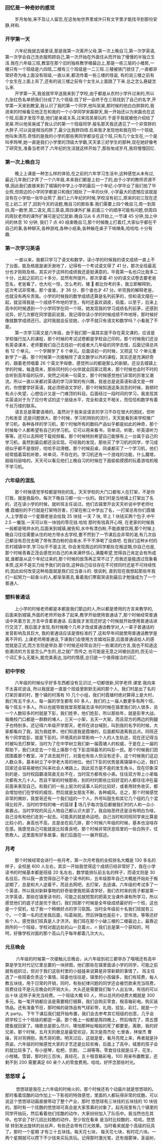### 回忆是一种奇妙的感觉

&emsp; &emsp;岁月匆匆,来不及让人留恋,在这匆匆世界里或许只有文字里才能找寻到那份安静,祥和.
<img :src="$withBase('./images/self-daily/教学楼.jpeg')">

### 开学第一天

&emsp; &emsp;六年纪我就去镇里读,那是我第一次离开父母,第一次上晚自习,第一次学英语,第一次学会自己洗衣服照顾自己,第一次开始在外面住从而开始了慢慢的半独立生活.我在六年级三班,教室在那个旧的独栋教学楼最边上,那是一栋三层的小楼房,一楼只有一个班级是六四班,二楼有三个班级是一二三班.三楼被铁门锁住了,一直都非常好奇为啥上面没有班级,一直以来,都流传着一些三楼的怪诞, 有的说三楼之前有个女生在上面上吊了,还有的说三楼之前有个女生从上面跳了下来.总之怎么悬疑怎么来.
<img :src="$withBase('./images/self-daily/大门.jpeg')">  
&emsp; &emsp;开学第一天,我爸就早早送我来到了学校,由于都是从农村小学升过来的,所以九张红色名单把我们分成了九个班级.找了好一会终于在三班找到了自己的名字,开学第一天来到教室,我认识了我的第一个同学,他叫吴昊,那时候的他白白胖胖的,我进来的时候看见他正在和我的一个小学同学宋磊聊天,我一开始还以为宋磊也在这个班,后面才发现不是,他们是亲戚关系,过来找吴昊玩的.于是乎我就被他介绍给了吴昊.所以他吴昊成了我认识的第一个班级同学.报名那天我还遇见了一个非常胖的大胖子,可以说是相当的胖了,最少比我胖四倍.后来我才发现他和我在同一个班级,他叫朱清亮.奇怪的是我的小学的那些男同学都没在这个班,只有几个女生在,一个是叫李玲琴,她一直是我们小学里的顶级大学霸,天天拿三好学生的那种,现在她好像考了研究生,准备当老师了.六年纪的生活就这样开始了,那些匆戎岁月,我将慢慢回忆.

### 第一次上晚自习

&emsp; &emsp;晚上上课是一种怎么样的体验,在之前的六年学习生活中,这种感觉从未有过,最近几年我们才弄了一个六年级,本来我们都是上初一了的,由于小学的教师资源不够,因此我们直接来到了城镇的中学上小学的最后一个年纪.小学毕业了我们拍了毕业照,但周边的小学同学都是只和我们相处了一年的伙伴, 小学最大的遗憾应该就是没有在小学拍一张毕业照了.我们上六年纪的时候,学校没有初三,原来的初三现在还在上初二.好了,回到今天的话题,晚自习的那些事.我们需要上四个晚自习,周一到周四,周一数学,周二语文,周三英语,周四课外扩展.前面三个的顺序可能有问题,但周四的周狄老师的课外扩展可是记忆犹新.晚自习从 6 点开始上,一节课 45 分钟,加上中间的休息 10 分钟, 我们 7 点 40 结束晚自习,那个时候晚上打着灯,大家似乎都在干自己的事,各种聊天,各种游戏,各种小纸条,各种躲在桌子下啃辣条,哈哈哈.十分有趣.

### 第一次学习英语

&emsp; &emsp;一直以来，我都只学习了语文和数学，读小学的时候我的语文成绩一直上不了台面，能及格就是谢天谢地了，记得有一个考试语文得了 41 分，那次全班最高分也才刚刚及格，其实对于这样的成绩我还是挺满意的，毕竟第一名也只比我多二十分，比起之前的三十多分，显然有所提升。那次拿着 41 分的语文试卷去要老爸签名，老爸看了，也大吃一惊，怎么考的，猪 🐷 都比你考的多，我立即解释到，这次考试非常难，那个谁谁，才 36 分、那个谁也才 47 分。听完我的解释老爸，也就没有再斥责我。小学的时候我的数学成绩还算是名列前茅的，但和语文摆在一起，就显得我是一个成绩不咋地的学生，有时还喜欢调皮，捣蛋，以至于，后来上高中的时候遇到一个小学同学在同一个班，她发现我的学习成绩名列前茅，还感到诧异，好几次都在同学面前说我，我记得你读小学的时候成绩不咋地呀，那时候好像就数学成绩还行。这时我就会反驳她，小学不就只有语文和数学吗？小看我了不是。  
&emsp; &emsp;第一次学习英文是六年级，由于我们那一届其实是不存在英文课的，应该是学校强行加入的课程，那个时候的考试试卷都是学校自己印的，那个时候我们还没有英语课本，老师要我们自己去找初一的或者大几年级的同学去借，后面记得总共有 12 个单元， 一个学期学了 6 个单元。后面读初一的时候，又把这 12 个单元重新学了一遍。那个时候第一次接触除了语文数学以外的课程，其实还是充满好奇的，跟着老师唱着 26 个英文字母歌，感觉所以的都是那么的新颖。还没去城镇上学的时候，每逢周末，那些同村的小伙伴就会回家过周末，那个时候也会时不时的会听到高年级的玩伴，突然之间来一句英文，那个时候感觉他们非常的厉害又潮流。所以一直以来都对英语的学习非常的有兴趣，我爸总是说英语和语文是一样的，你想要学好英语，就必须把语文学好，那个时候知道这条消息的时候，我顿时有点小失望，心想估计又是一门难顶的科目。后面经过一段时间的学习，我发现其实英语对于为了应付考试的这个层级水平，完全和语文不相关，而恰恰和数学有着千丝万缕的联系。  
&emsp; &emsp;语言总是需要语境的，虽然对于我来说语言的学习不存在很大的困扰，但听力和发音 还是问题很大，那个时候，学习机特别的流行，天天能看到来学校推广学习机，各种各样的学习机，那个时候所有的数码产品似乎都是如此的神奇，那个时候每个人都希望有自己的学习机，它可以用来看书，背单词，听歌，听英语听力等等。还可以去网吧下载视频看。那个时候特别希望自己能够有上一台属于自己的学习机，虽然到最后都还没实现。可经我的发现，那些买了学习机的同学，学习成绩似乎都不是很好，哈哈手动滑稽，那个时候前桌，同桌都买了一个学习机，他们经常插着耳机听歌，听单词，不存在的。学习机还有一个游戏的功能，什么魔塔，超级玛丽啥的。天天可以看见他们上晚自习的时候在下面偷偷摸摸的玩着游戏机哦不学习机。

### 六年级的混乱

&emsp; &emsp;那个时候感觉学校都是特别的乱，天天学校的大门口都有人在打架，不是你打我，就是我扁你。每次下晚自习都一伙一伙的。我们村是当地镇上打架出了名的，还在读小学的时候，就听班主任说过。他们去镇里开会天天听说中学老师吐槽.霞塘别的不行就是打架特厉害，打架在彬江中学出了名，一打架总有你们霞塘人,上学那会一个星期老爸会给我 35 块钱 一天 7 块, 早上 1 块钱买两个包子,中午 2.5 一餐饭.一天可以有一块钱的零花钱.哈哈 那时有钱真开心呀, 在老家的时候我一般都是喝井水的,后面来到城镇,被告知,水中有漂白粉,不能直接饮用,那个时候上晚自习往往需要从住的地方带水去学校,要不然到了一节课后会非常的渴,有几次自己都没有忍住去喝了带有漂白粉的自来水.不干不净喝了没病吧. 在我们这种乡村的农村城镇中学,学习似乎不是主流, 你会发现周边的同学都处在叛逆期,你自己也是,那个时候青春正茂会感觉对自己的未来满怀信心,满腹希望,觉得自己肯定会有所成就,谁都是从这个年纪过来的,那个时候的放荡再正常不过了,但我还是能透过现象看本质,这并不是实力给予我们的自信,这种自己往往存在不可控同时还是不可持续性的,因此如何改变这种局面就是我们应当奋斗的. 很讽刺, 直到现在我想起那些年我们一起努力一起奋斗的人,都渐渐离去,看着我们寒窗哭读到最后才勉强成为了一个普通人.

### 塑料普通话

&emsp; &emsp;上小学的时候老师都是本都是我们那边的人,所以都是使用的方言来教学的, 后面来到城镇,外面的老师开始多了起来,教学开始使用普通话了,那个时候经常普通话中夹着方言,方言中含着普通话. 后面我才发现还好这个时候就开始使用普通话进行交流了, 我后面才发现,有时候晚个几年才改成普通话教学对,人一辈子普通话的发音影响及其巨大, 我的普通话应该是很标准的了.这和早年间就使用普通话教学是离不开的. 上课老师用普通话,下课我们会使用方言嬉戏玩耍,后面普通话给人的感觉就是正式,而方言则是带劲.那个时候还经常会流行一些潮流的方言,我也不知道这些潮流的方言是怎么产生的,总之就广而传之.也可能是无意之间被创造的,但无论一个词汇多么无厘头,能完美表达,当时的情感,总归是一个值得接洽的词汇.

### 初中学校

&emsp; &emsp;六年级的时候似乎好多东西都没有见识过,一切都很新,同学老师.课堂.我向来不太喜欢说话, 所以我就是一直是个班级里默默无闻的那个人,  我们村是出了名的打架厉害的村，整个镇的村落有 10 几个小组，我们村霞塘村绝对算得上是大村，我们有五千余人，每一届的学生都有 60 多人，我们的上一届人数更多有两个班，每个班五十多人。所以也就导致我堂哥那届去读书的时候在镇里我们的人很多，另一个人数较多的村就是下彭，我们姓李，他们姓彭，所以那些年，就是彭李大战，每晚校门口都是一群群的堵人，三天一小架，五天一大架。而且双方的两边的狗腿子也特别多。还记得六年级开学那天，老师在讲台喊到，叫到我的名字的时候，大家都看向了我，因为我姓李，他们知道我是霞塘的，后面都知道离我远点。同班还有个同学姓彭，就是下彭的。环境真的非常影响一个人的人生轨迹，现在还记得当时被叫去打群架，当时为了在中学树立我们新一届霞塘人的权威，于是在上一届的帮助下，我们决定去一个班上揍那个在下彭混得最吊的叫彭一民。那个时候我们团团围着那个教室，冲了进去就开打，对面也有些人但没有还手，这个时候我们这边人数众多。基本树立了中学老大哥的地位。他们下彭的优势是离镇镇中心近，我们回家还会容易被他们叫来社会人堵路上。因此双方是不是的发生角斗。现在印象深刻的是，当时校园霸凌简直无处不在，当时双方都有些小弟。往往双方带上小弟每次都有大几十人。而且干架的时候那些，别的村的那些比较好混的人都往往冲在最前面来表现自己。和我们的一些上层次的话事人玩的比较好，或者用财务收买，都会增加他们在学校的威信，然后就是女朋友不断，各种威风。总之，那个时候感觉非常的微妙，我堂哥还有一个我们组的一个人，外号叫鼓生和其它几个组的几个混得比较开，当时的学校的唯一的篮球 🏀 场几乎每次饭后都被我们村的人和一众小弟霸占。当时学校的风云人物自己都认识大部了。我自始至终还是没有明白为啥，自己没有和他们走到一起去。可能真的就是命运吧。自己当时和同班同学来比算是比较小的，身高也不高，总是坐在前几排，那个时候六年级的时候，基本也没啥存在感。我感觉自己可能就是比较善良吧，那个时候非常厌恶班里的一些白狗子，仗势欺人。这里面有好多故事，我们后面在一一展开叙述。

### 月考

&emsp; &emsp;那个时候经常会进行一些月考，第一次月考我的全校排名大概是 130 多名的样子，全校是 600 人左右，其实一开始我觉得这个成绩已经非常好了，我在小学读书的时候基本都是班级 20 名左右，数学能排队前五名的样子，而语文则是 30 名往后，所以我一直觉得自己不是个读书的料，五年级那年自己大概是开始处于叛逆期了，总是和大人逆着干，而且去网吧，去打架，去逃课。六年级的考试多了一个英语，所以我对新鲜事物的好奇驱使我把英语学好，我们农村来的孩子都是第一次学英语，那些在镇里读书的，可能之前就短暂的把英文当课外课有所学习，所以感觉他们的底子还是优于我们，我们班那个时候是全年级成绩最好的一个班，这也是一个契机，给了我一个稍微好点的学习氛围。当时全年级前十名我们班就有三个。一个第一名的还坐我后面，叫葛裕民。然后钟强也是前十，甘伟浩，等等还好些个人，感觉我们班真是人才济济。我们班在那个小破三楼的二楼最边上，最靠近厕所的一个班级，学校对面远处的山一旦着火，🔥 我们总是第一个获知的，呵呵，好像学校对面的那个高山几乎每年都着几次大火。

### 元旦晚会

&emsp; &emsp; 六年级的时候第一次接触元旦晚会，从六年级到初三都举办了哦哦还有高中算是学生时代记忆里总要的一块拼图，他们那些在镇里面读小学的同学，可能之前就有组织过，但对于我们这些村里的小娃娃来说算是非常新颖的事情了。 班主任选了一些班委负责这个事情，班委也往往是，镇里的小孩偏多，我们有班费，每人教五块钱，用于日常的开销，同时，有些纪律问题的同学还会被罚款来充当班费，班费往往不是元旦晚会的开销大头，大头还是需要我们每个人出五块，有钱的可以出十块 这样子来充当经费。一个班级大概 60 人，所以总共的经费大概就是 300 多元。每一笔开销都应该是需要精打细算，我们会购买零食，租音箱彩电。购买装饰品。还有准备节目，那时候的装饰品有气球彩带，礼炮，挂坠，彩灯。就是一个大 party。 下午下课后我们就开始布置，我们会去参考其它班级的创意，几乎会把学校三十个班级的都逛一遍。那个晚上一般都是周四晚上，然后嗨完了，周五摸摸鱼就回家了。嗨歌总是那么尽兴，哪怕那种扯喉般的死了都要爱。离歌，我的好兄弟，那个时候，五月天的歌总是最受欢迎，其次是周杰伦 七里香，林俊杰 曹操，背对背拥抱，我杰哥的歌。明天过后，这就是爱，看月亮爬上来，再者就是孙燕姿。六年级的时候感觉大家的才艺还是比较贫瘠，后面上了高中，城里的孩子会的就比较多了。有小提琴，枇杷，京剧， 二胡等等。零食往往就是瓜子，花生，小柑橘，雪碧，那时的三百块，真经花，五十租音箱彩电，100 用来布置教室，还剩不到 200 需要满足 60 来个人的零食费用。哈哈，好怀念那些时光。

### 悠悠球 🪀

&emsp; &emsp; 悠悠球是我在上六年级的时候火的，那个时候还有个动画片就是悠悠球的。那时看着炫酷的动作加上一下影视的特效感觉，里面的人都玩得非常的炫酷，可以说这个悠悠球动画直接带动了整个产业，那时 悠悠球有三块钱的五块钱的 10 块钱的。那时有一个炫酷的悠悠球可真会是大家羡慕的对象了。起先班里有几个镇里的同学开始玩，然后看着他们炫酷的动作，大家纷纷加入了队伍中。我当然也在其中。也学会了好几招比较酷的动作，至少现在看来 是当时比较酷的，哈哈。悠悠球 转到发出旋转的丝丝声，有些还会带有灯光效果。当时看来就是个高级的玩具了。那时一个星期 才有三十五块钱。每天花七块， 每天花七块，有时花六块。一两个星期就可以攒下不少钱来买玩具玩。记得那时激光笔，还有烟雾弹，圣诞树，
